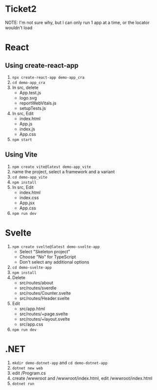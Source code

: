 # Ticket2

NOTE: I'm not sure why, but I can only run 1 app at a time, or the locator wouldn't load

# React

## Using create-react-app

1. `npx create-react-app demo-app_cra`
2. `cd demo-app_cra`
3. In src, delete
   - App.test.js
   - logo.svg
   - reportWebVitals.js
   - setupTests.js
4. In src, Edit
   - index.html
   - App.js
   - index.js
   - App.css
5. `npm start`

## Using Vite

1. `npm create vite@latest demo-app_vite`
2. name the project, select a framework and a variant
3. `cd demo-app_vite`
4. `npm install`
5. In src, Edit
   - index.html
   - index.css
   - App.jsx
   - App.css
6. `npm run dev`

# Svelte
1. ```npm create svelte@latest demo-svelte-app```
    - Select "Skeleton project"
    - Choose "No" for TypeScript
    - Don't select any additional options
2. ```cd demo-svelte-app```
3. ```npm install```
4. Delete
   - src/routes/about
   - src/routes/sverdle
   - src/routes/Counter.svelte
   - src/routes/Header.svelte
5. Edit
    - src/app.html
    - src/routes/+page.svelte
    - src/routes/+layout.svelte
    - src/app.css
6. ```npm run dev```

# .NET
1. ```mkdir demo-dotnet-app``` and ```cd demo-dotnet-app```
2. ```dotnet new web```
3. edit /Program.cs
4. create /wwwroot and /wwwroot/index.html, edit /wwwroot/index.html
5. ```dotnet run```